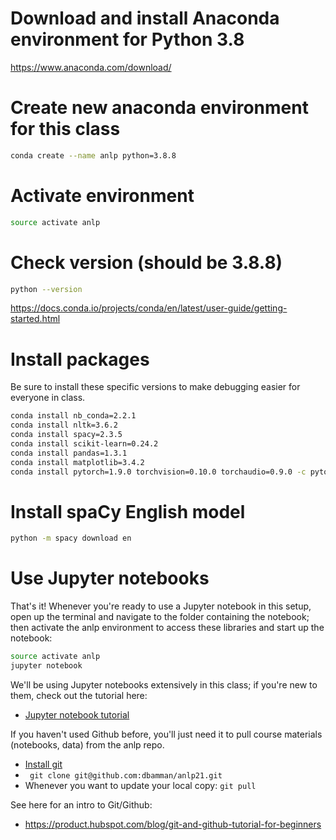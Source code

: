 # Download and install Anaconda environment for Python 3.8

https://www.anaconda.com/download/

# Create new anaconda environment for this class
```sh
conda create --name anlp python=3.8.8
 ```

# Activate environment

```sh
source activate anlp
```

# Check version (should be 3.8.8)

```sh
python --version 
```
https://docs.conda.io/projects/conda/en/latest/user-guide/getting-started.html

# Install packages

Be sure to install these specific versions to make debugging easier for everyone in class.

```sh
conda install nb_conda=2.2.1
conda install nltk=3.6.2
conda install spacy=2.3.5
conda install scikit-learn=0.24.2
conda install pandas=1.3.1
conda install matplotlib=3.4.2
conda install pytorch=1.9.0 torchvision=0.10.0 torchaudio=0.9.0 -c pytorch
```

# Install spaCy English model

```sh
python -m spacy download en
```

# Use Jupyter notebooks

That's it! Whenever you're ready to use a Jupyter notebook in this setup, open up the terminal and navigate to the folder containing the notebook; then activate the anlp environment to access these libraries and start up the notebook:

```sh
source activate anlp
jupyter notebook
```

We'll be using Jupyter notebooks extensively in this class; if you're new to them, check out the tutorial here:

* [Jupyter notebook tutorial](https://www.dataquest.io/blog/jupyter-notebook-tutorial/)

If you haven't used Github before, you'll just need it to pull course materials (notebooks, data) from the anlp repo.

* [Install git](https://git-scm.com/book/en/v2/Getting-Started-Installing-Git)
* ` git clone git@github.com:dbamman/anlp21.git`
* Whenever you want to update your local copy: `git pull`

See here for an intro to Git/Github:


* https://product.hubspot.com/blog/git-and-github-tutorial-for-beginners



